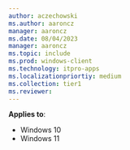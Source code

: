 ```yaml
---
author: aczechowski
ms.author: aaroncz
manager: aaroncz
ms.date: 08/04/2023
manager: aaroncz
ms.topic: include
ms.prod: windows-client
ms.technology: itpro-apps
ms.localizationpriortiy: medium
ms.collection: tier1
ms.reviewer:
---
```


**Applies to**:

- Windows 10
- Windows 11
